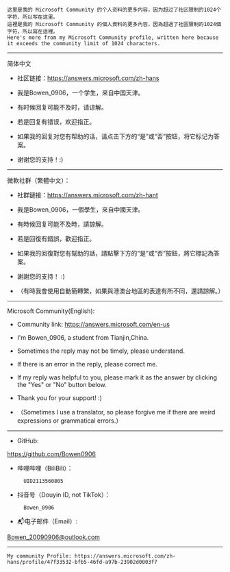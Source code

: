 	这里是我的 Microsoft Community 的个人资料的更多内容，因为超过了社区限制的1024个字符，所以写在这里。
	這裡是我的 Microsoft Community 的個人資料的更多內容，因為超過了社區限制的1024個字符，所以寫在這裡。
	Here's more from my Microsoft Community profile, written here because it exceeds the community limit of 1024 characters.
-----------------------------------------------------------------------------------------------------------
简体中文

- 社区链接：https://answers.microsoft.com/zh-hans

- 我是Bowen_0906，一个学生，来自中国天津。

- 有时候回复可能不及时，请谅解。

- 若是回复有错误，欢迎指正。

- 如果我的回复对您有帮助的话，请点击下方的“是”或“否”按钮，将它标记为答案。

- 谢谢您的支持！:)
-----------------------------------------------------------------------------------------------------------
微軟社群（繁體中文）：

- 社群鏈接：https://answers.microsoft.com/zh-hant

- 我是Bowen_0906，一個學生，來自中國天津。

- 有時候回复可能不及時，請諒解。

- 若是回復有錯誤，歡迎指正。

- 如果我的回復對您有幫助的話，請點擊下方的“是”或“否”按鈕，將它標記為答案。

- 謝謝您的支持！ :)

- （有時我會使用自動簡轉繁，如果與港澳台地區的表達有所不同，還請諒解。）
-----------------------------------------------------------------------------------------------------------
Microsoft Community(English):

- Community link: https://answers.microsoft.com/en-us

- I'm Bowen_0906, a student from Tianjin,China.

- Sometimes the reply may not be timely, please understand.

- If there is an error in the reply, please correct me.

- If my reply was helpful to you, please mark it as the answer by clicking the "Yes" or "No" button below.

- Thank you for your support! :)

- （Sometimes I use a translator, so please forgive me if there are weird expressions or grammatical errors.）

-----------------------------------------------------------------------------------------------------------
- GitHub: 
		
https://github.com/Bowen0906

- 哔哩哔哩（BiliBili）：
	
		UID2113560805

- 抖音号（Douyin ID, not TikTok）：
	
		Bowen_0906
	
- 📬电子邮件（Email）: 

Bowen_20090906@outlook.com

-----------------------------------------------------------------------------------------------------------

	My community Profile: https://answers.microsoft.com/zh-hans/profile/47f33532-bfb5-46fd-a97b-23902d0003f7
